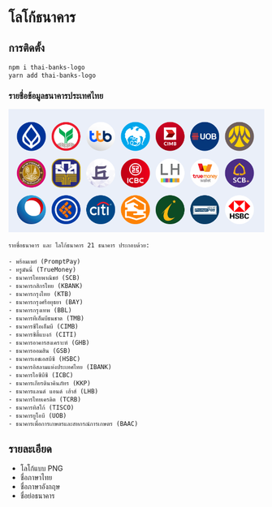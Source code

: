 # โลโก้ธนาคาร

## การติดตั้ง
```
npm i thai-banks-logo
yarn add thai-banks-logo
```

### รายชื่อข้อมูลธนาคารประเทศไทย
![ตัวอย่าง](./preview.png)

```
รายชื่อธนาคาร และ โลโก้ธนาคาร 21 ธนาคาร ประกอบด้วย:

- พร้อมเพย์ (PromptPay)
- ทรูมันนี่ (TrueMoney)
- ธนาคารไทยพาณิชย์ (SCB)
- ธนาคารกสิกรไทย (KBANK)
- ธนาคารกรุงไทย (KTB)
- ธนาคารกรุงศรีอยุธยา (BAY)
- ธนาคารกรุงเทพ (BBL)
- ธนาคารทีเอ็มบีธนชาต (TMB)
- ธนาคารซีไอเอ็มบี (CIMB)
- ธนาคารซิตี้แบงก์ (CITI)
- ธนาคารอาคารสงเคราะห์ (GHB)
- ธนาคารออมสิน (GSB)
- ธนาคารเอชเอสบีซี (HSBC)
- ธนาคารอิสลามแห่งประเทศไทย (IBANK)
- ธนาคารไอซีบีซี (ICBC)
- ธนาคารเกียรตินาคินภัทร (KKP)
- ธนาคารแลนด์ แอนด์ เฮ้าส์ (LHB)
- ธนาคารไทยเครดิต (TCRB)
- ธนาคารทิสโก้ (TISCO)
- ธนาคารยูโอบี (UOB)
- ธนาคารเพื่อการเกษตรและสหกรณ์การเกษตร (BAAC)
```

## รายละเอียด
- โลโก้แบบ PNG
- ชื่อภาษาไทย
- ชื่อภาษาอังกฤษ
- ชื่อย่อธนาคาร
